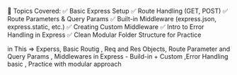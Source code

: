 📌 Topics Covered:
✅ Basic Express Setup
✅ Route Handling (GET, POST)
✅ Route Parameters & Query Params
✅ Built-in Middleware (express.json, express.static, etc.)
✅ Creating Custom Middleware
✅ Intro to Error Handling in Express
✅ Clean Modular Folder Structure for Practice

in This => Experss, Basic Routig , Req and Res Objects, Route Parameter and Query Params , Middlewares in Express - Build-in + Custom ,Error Handling basic , Practice with modular approach